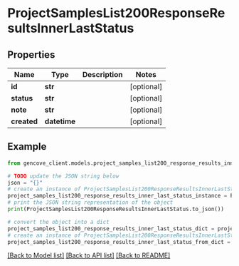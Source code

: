 # ProjectSamplesList200ResponseResultsInnerLastStatus


## Properties

Name | Type | Description | Notes
------------ | ------------- | ------------- | -------------
**id** | **str** |  | [optional]
**status** | **str** |  | [optional]
**note** | **str** |  | [optional]
**created** | **datetime** |  | [optional]

## Example

```python
from gencove_client.models.project_samples_list200_response_results_inner_last_status import ProjectSamplesList200ResponseResultsInnerLastStatus

# TODO update the JSON string below
json = "{}"
# create an instance of ProjectSamplesList200ResponseResultsInnerLastStatus from a JSON string
project_samples_list200_response_results_inner_last_status_instance = ProjectSamplesList200ResponseResultsInnerLastStatus.from_json(json)
# print the JSON string representation of the object
print(ProjectSamplesList200ResponseResultsInnerLastStatus.to_json())

# convert the object into a dict
project_samples_list200_response_results_inner_last_status_dict = project_samples_list200_response_results_inner_last_status_instance.to_dict()
# create an instance of ProjectSamplesList200ResponseResultsInnerLastStatus from a dict
project_samples_list200_response_results_inner_last_status_from_dict = ProjectSamplesList200ResponseResultsInnerLastStatus.from_dict(project_samples_list200_response_results_inner_last_status_dict)
```
[[Back to Model list]](../README.md#documentation-for-models) [[Back to API list]](../README.md#documentation-for-api-endpoints) [[Back to README]](../README.md)
